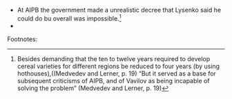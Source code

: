 - At AIPB the government made a unrealistic decree that Lysenko said he could do bu overall was impossible.[^1]
- 



Footnotes:

[^1]:Besides demanding that the ten to twelve years required to develop cereal varieties for different regions be reduced to four years (by using hothouses),((Medvedev and Lerner, p. 19)
“But it served as a base for subsequent criticisms of AIPB, and of Vavilov as being incapable   of solving the problem”   (Medvedev and Lerner, p. 19)

<!--stackedit_data:
eyJoaXN0b3J5IjpbMTY0MzM1ODU1LC0yMDg4NzQ2NjEyXX0=
-->